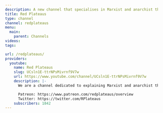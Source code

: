 ```yaml
---
description: A new channel that specialises in Marxist and anarchist theory.
title: Red Plateaus
type: channel
channel: redplateaus
menu:
  main:
    parent: Channels
videos:
tags:

url: /redplateaus/
providers:
  youtube:
    name: Red Plateaus
    slug: UCsln1E-ttrNPsMivrnf9V7w
    url: https://www.youtube.com/channel/UCsln1E-ttrNPsMivrnf9V7w
    description: |-
      We are a channel dedicated to explaining Marxist and anarchist theory at a high but accessible level.

      Patreon: https://www.patreon.com/redplateaus/overview
      Twitter: https://twitter.com/RPlateaus
    subscribers: 1842
---
```

